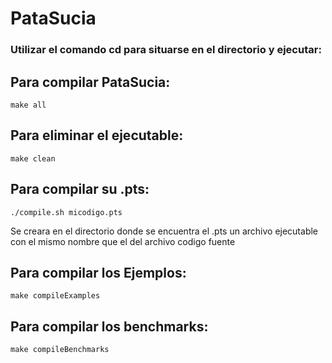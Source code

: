 # PataSucia
### Utilizar el comando cd para situarse en el directorio y ejecutar:
## Para compilar PataSucia:
  ```
  make all
  ```
## Para eliminar el ejecutable:
  ```
  make clean
  ```
## Para compilar su .pts:
  ```
  ./compile.sh micodigo.pts
  ```  
  Se creara en el directorio donde se encuentra el .pts un archivo ejecutable con el mismo nombre que el del archivo codigo fuente
## Para compilar los Ejemplos:
  ```
  make compileExamples
  ```

## Para compilar los benchmarks:
  ```
  make compileBenchmarks
  ```
